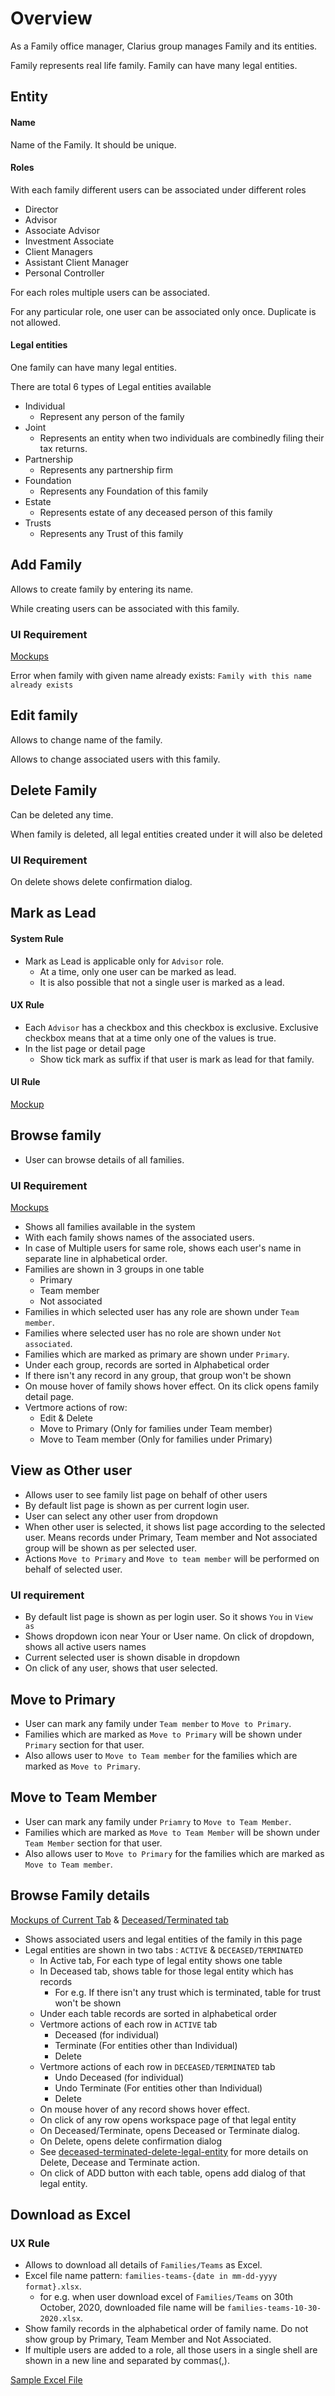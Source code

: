 # Overview

As a Family office manager, Clarius group manages Family and its entities.

Family represents real life family. Family can have many legal entities.

## Entity

#### Name

Name of the Family. It should be unique.

#### Roles

With each family different users can be associated under different roles

- Director
- Advisor
- Associate Advisor
- Investment Associate
- Client Managers
- Assistant Client Manager
- Personal Controller

For each roles multiple users can be associated.

For any particular role, one user can be associated only once. Duplicate is not allowed.

#### Legal entities

One family can have many legal entities.

There are total 6 types of Legal entities available

- Individual
  - Represent any person of the family
- Joint
  - Represents an entity when two individuals are combinedly filing their tax returns.  
- Partnership
  - Represents any partnership firm
- Foundation
  - Represents any Foundation of this family
- Estate
  - Represents estate of any deceased person of this family
- Trusts
  - Represents any Trust of this family 




## Add Family

Allows to create family by entering its name.

While creating users can be associated with this family.

### UI Requirement

[Mockups](https://drive.google.com/file/d/1CDnA1iH0BT2TRKPdRd-FYA6NtH_304J1/view?usp=sharing)

Error when family with given name already exists: `Family with this name already exists`



## Edit family

Allows to change name of the family.

Allows to change associated users with this family.



## Delete Family

Can be deleted any time.

When family is deleted, all legal entities created under it will also be deleted

### UI Requirement

On delete shows delete confirmation dialog.



## Mark as Lead

#### System Rule

- Mark as Lead is applicable only for `Advisor` role.
  - At a time, only one user can be marked as lead. 
  - It is also possible that not a single user is marked as a lead.

#### UX Rule

- Each `Advisor` has a checkbox and this checkbox is exclusive. Exclusive checkbox means that at a time only one of the values is true.
- In the list page or detail page
  - Show tick mark as suffix if that user is mark as lead for that family.

#### UI Rule

[Mockup](https://drive.google.com/file/d/16_tMyvKwjduVcvZRvvCtdjVmEdKAgKvg/view?usp=sharing)



## Browse family

- User can browse details of all families.

### UI Requirement

[Mockups](https://drive.google.com/file/d/12vxgjf1aK7Sn4T7vEA0MIGXejxFmFaqe/view?usp=sharing)

- Shows all families available in the system
- With each family shows names of the associated users.  
- In case of Multiple users for same role, shows each user's name in separate line in alphabetical order.
- Families are shown in 3 groups in one table
  - Primary
  - Team member
  - Not associated
- Families in which selected user has any role are shown under `Team member`. 
- Families where selected user has no role are shown under `Not associated`.
- Families which are marked as primary are shown under `Primary`.
- Under each group, records are sorted in Alphabetical order
- If there isn't any record in any group, that group won't be shown
- On mouse hover of family shows hover effect. On its click opens family detail page.
- Vertmore actions of row:
  - Edit & Delete
  - Move to Primary (Only for families under Team member)
  - Move to Team member (Only for families under Primary)


## View as Other user

- Allows user to see family list page on behalf of other users
- By default list page is shown as per current login user. 
- User can select any other user from dropdown
- When other user is selected, it shows list page according to the selected user. Means records under Primary, Team member and Not associated group will be shown as per selected user.
- Actions `Move to Primary` and `Move to team member` will be performed on behalf of selected user.

### UI requirement

- By default list page is shown as per login user. So it shows `You` in `View as`
- Shows dropdown icon near Your or User name. On click of dropdown, shows all active users names
- Current selected user is shown disable in dropdown
- On click of any user, shows that user selected.



## Move to Primary

- User can mark any family under `Team member` to `Move to Primary`. 
- Families which are marked as `Move to Primary` will be shown under `Primary` section for that user.
- Also allows user to `Move to Team member` for the families which are marked as `Move to Primary`.



## Move to Team Member

- User can mark any family under `Priamry` to `Move to Team Member`. 
- Families which are marked as `Move to Team Member` will be shown under `Team Member` section for that user.
- Also allows user to `Move to Primary` for the families which are marked as `Move to Team member`.



## Browse Family details

[Mockups of Current Tab](https://drive.google.com/file/d/1eBDtFL4SYSucH7CwSWiolf1yNbdKBaLu/view?usp=sharing) & [Deceased/Terminated tab](https://drive.google.com/file/d/11vEMsisFR7SoknPPiLq6ULxZNTNF362Z/view?usp=sharing)

- Shows associated users and legal entities of the family in this page
- Legal entities are shown in two tabs : `ACTIVE` & `DECEASED/TERMINATED`
  - In Active tab, For each type of legal entity shows one table
  - In Deceased tab, shows table for those legal entity which has records 
    - For e.g. If there isn't any trust which is terminated, table for trust won't be shown
  - Under each table records are sorted in alphabetical order
  - Vertmore actions of each row in `ACTIVE` tab
    - Deceased (for individual)
    - Terminate (For entities other than Individual)
    - Delete
  - Vertmore actions of each row in `DECEASED/TERMINATED` tab
    - Undo Deceased (for individual)
    - Undo Terminate (For entities other than Individual)
    - Delete
  - On mouse hover of any record shows hover effect.
  - On click of any row opens workspace page of that legal entity
  - On Deceased/Terminate, opens Deceased or Terminate dialog. 
  - On Delete, opens delete confirmation dialog
  - See [deceased-terminated-delete-legal-entity](../legal-entities/deceased-terminated-legal-entity) for more details on Delete, Decease and Terminate action.
  - On click of ADD button with each table, opens add dialog of that legal entity.



## Download as Excel

### UX Rule

- Allows to download all details of `Families/Teams` as Excel.
- Excel file name pattern: `families-teams-{date in mm-dd-yyyy format}.xlsx`.
  - for e.g. when user download excel of `Families/Teams` on 30th October, 2020, downloaded file name will be `families-teams-10-30-2020.xlsx`.
- Show family records in the alphabetical order of family name. Do not show group by Primary, Team Member and Not Associated.
- If multiple users are added to a role, all those users in a single shell are shown in a new line and separated by commas(,).

[Sample Excel File](https://docs.google.com/spreadsheets/d/1-9x4wQpmfF_1zKxPxzT9ZsGddeZDi8K7/edit?usp=sharing&ouid=108870014519956519924&rtpof=true&sd=true) 



